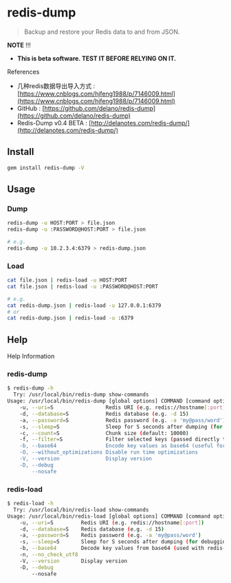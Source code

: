# redis-dump

> Backup and restore your Redis data to and from JSON.

**NOTE** !!!

* **This is beta software. TEST IT BEFORE RELYING ON IT.**

References

* 几种redis数据导出导入方式 : [https://www.cnblogs.com/hjfeng1988/p/7146009.html](https://www.cnblogs.com/hjfeng1988/p/7146009.html)
* GitHub : [https://github.com/delano/redis-dump](https://github.com/delano/redis-dump)
* Redis-Dump v0.4 BETA : [http://delanotes.com/redis-dump/](http://delanotes.com/redis-dump/)

## Install

```bash
gem install redis-dump -V
```

## Usage

### Dump

```bash
redis-dump -u HOST:PORT > file.json
redis-dump -u :PASSWORD@HOST:PORT > file.json

# e.g.
redis-dump -u 10.2.3.4:6379 > redis-dump.json
```

### Load

```bash
cat file.json | redis-load -u HOST:PORT
cat file.json | redis-load -u :PASSWORD@HOST:PORT

# e.g.
cat redis-dump.json | redis-load -u 127.0.0.1:6379
# or
cat redis-dump.json | redis-load -u :6379
```

## Help

Help Information

### redis-dump

```bash
$ redis-dump -h
  Try: /usr/local/bin/redis-dump show-commands
Usage: /usr/local/bin/redis-dump [global options] COMMAND [command options]
    -u, --uri=S                 Redis URI (e.g. redis://hostname[:port])
    -d, --database=S            Redis database (e.g. -d 15)
    -a, --password=S            Redis password (e.g. -a 'my@pass/word')
    -s, --sleep=S               Sleep for S seconds after dumping (for debugging)
    -c, --count=S               Chunk size (default: 10000)
    -f, --filter=S              Filter selected keys (passed directly to redis' KEYS command)
    -b, --base64                Encode key values as base64 (useful for binary values)
    -O, --without_optimizations Disable run time optimizations
    -V, --version               Display version
    -D, --debug
        --nosafe
```

### redis-load

```bash
$ redis-load -h
  Try: /usr/local/bin/redis-load show-commands
Usage: /usr/local/bin/redis-load [global options] COMMAND [command options]
    -u, --uri=S         Redis URI (e.g. redis://hostname[:port])
    -d, --database=S    Redis database (e.g. -d 15)
    -a, --password=S    Redis password (e.g. -a 'my@pass/word')
    -s, --sleep=S       Sleep for S seconds after dumping (for debugging)
    -b, --base64        Decode key values from base64 (used with redis-dump -b)
    -n, --no_check_utf8
    -V, --version       Display version
    -D, --debug
        --nosafe
```

